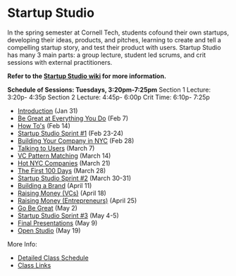 # Startup Studio
In the spring semester at Cornell Tech, students cofound their own startups, developing their ideas, products, and pitches, learning to create and tell a compelling startup story, and test their product with users. Startup Studio has many 3 main parts: a group lecture, student led scrums, and crit sessions with external practitioners.

**Refer to the [Startup Studio wiki](https://github.com/cornelltech/startup-studio/wiki) for more information.**

**Schedule of Sessions: Tuesdays, 3:20pm-7:25pm**
Section 1 Lecture: 3:20p- 4:35p
Section 2 Lecture: 4:45p- 6:00p
Crit Time: 6:10p- 7:25p


* [Introduction](https://github.com/cornelltech/startup-studio/wiki/Startup-Studio-Sessions-&-Syllabus#jan-31-introduction) (Jan 31)
* [Be Great at Everything You Do](https://github.com/cornelltech/startup-studio/wiki/Startup-Studio-Sessions-&-Syllabus#february-7-be-great-at-everything-you-do) (Feb 7)
* [How To's](https://github.com/cornelltech/startup-studio/wiki/Startup-Studio-Sessions-&-Syllabus#february-14-how-tos) (Feb 14)
* [Startup Studio Sprint #1](https://github.com/cornelltech/startup-studio/wiki/Startup-Studio-Sessions-&-Syllabus#february-23-24-studio-sprint-1) (Feb 23-24)
* [Building Your Company in NYC](https://github.com/cornelltech/startup-studio/wiki/Startup-Studio-Sessions-&-Syllabus#february-28-building-your-company-in-nyc) (Feb 28)
* [Talking to Users](https://github.com/cornelltech/startup-studio/wiki/Startup-Studio-Sessions-&-Syllabus#march-7-talking-to-users) (March 7)
* [VC Pattern Matching](https://github.com/cornelltech/startup-studio/wiki/Startup-Studio-Sessions-&-Syllabus#march-14-vc-pattern-matching) (March 14)
* [Hot NYC Companies](https://github.com/cornelltech/startup-studio/wiki/Startup-Studio-Sessions-&-Syllabus#march-21-hot-nyc-companies) (March 21)
* [The First 100 Days](https://github.com/cornelltech/startup-studio/wiki/Startup-Studio-Sessions-&-Syllabus#march-28-the-first-100-days) (March 28)
* [Startup Studio Sprint #2](https://github.com/cornelltech/startup-studio/wiki/Startup-Studio-Sessions-&-Syllabus#march-30-31-studio-sprint-2) (March 30-31)
* [Building a Brand](https://github.com/cornelltech/startup-studio/wiki/Startup-Studio-Sessions-&-Syllabus#april-11-building-a-brand) (April 11)
* [Raising Money (VCs)](https://github.com/cornelltech/startup-studio/wiki/Startup-Studio-Sessions-&-Syllabus#april-18-raising-money-vcs) (April 18)
* [Raising Money (Entrepreneurs)](https://github.com/cornelltech/startup-studio/wiki/Startup-Studio-Sessions-&-Syllabus#april-25-raising-money-entrepreneurs) (April 25)
* [Go Be Great](https://github.com/cornelltech/startup-studio/wiki/Startup-Studio-Sessions-&-Syllabus#may-2-go-be-great) (May 2)
* [Startup Studio Sprint #3](https://github.com/cornelltech/startup-studio/wiki/Startup-Studio-Sessions-&-Syllabus#may-4-5-studio-sprint-3) (May 4-5)
* [Final Presentations](https://github.com/cornelltech/startup-studio/wiki/Startup-Studio-Sessions-&-Syllabus#may-9-final-presentations) (May 9)
* [Open Studio](https://github.com/cornelltech/startup-studio/wiki/Startup-Studio-Sessions-&-Syllabus#may-19-open-studio) (May 19)

More Info:
* [Detailed Class Schedule](https://docs.google.com/spreadsheets/d/1CTuMW7BWjKE5NBGzpjjW9VRus5eNHq1EbSyhIJgQ3Rg/edit#gid=0)
* [Class Links](https://confluence.cornell.edu/pages/viewpage.action?spaceKey=studio&title=Studio+Links+and+Info)
